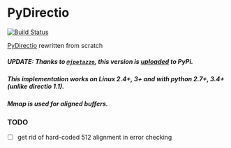 # PyDirectio
[![Build Status](https://travis-ci.org/ordian/pydirectio.svg?branch=master)](https://travis-ci.org/ordian/pydirectio)

[PyDirectio](https://pypi.python.org/pypi/directio/1.1) rewritten from scratch


##### UPDATE: Thanks to [`@jpetazzo`](https://github.com/jpetazzo), this version is [uploaded](https://pypi.python.org/pypi/directio/1.2) to PyPi. 


##### This implementation works on Linux 2.4+, 3+ and with python 2.7+, 3.4+ (unlike directio 1.1).
##### Mmap is used for aligned buffers.

### TODO
- [ ] get rid of hard-coded 512 alignment in error checking

